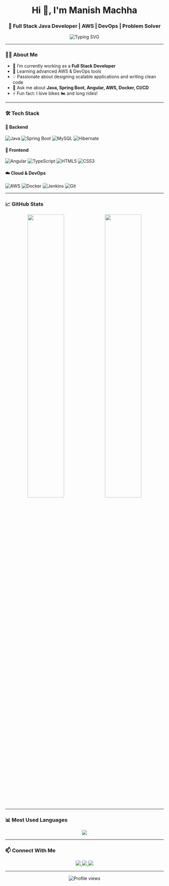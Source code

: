 <h1 align="center">Hi 👋, I'm Manish Machha</h1>
<h3 align="center">🚀 Full Stack Java Developer | AWS | DevOps | Problem Solver</h3>

<p align="center">
  <img src="https://readme-typing-svg.herokuapp.com?font=Fira+Code&size=20&pause=1000&color=0BCEAF&center=true&vCenter=true&width=435&lines=Full+Stack+Java+Developer;Spring+Boot+%7C+Angular+%7C+AWS;Lifelong+Learner+%7C+Tech+Enthusiast" alt="Typing SVG" />
</p>

---

### 👨‍💻 About Me
- 🔭 I’m currently working as a **Full Stack Developer**
- 🌱 Learning advanced AWS & DevOps tools
- 💡 Passionate about designing scalable applications and writing clean code
- 💬 Ask me about **Java, Spring Boot, Angular, AWS, Docker, CI/CD**
- ⚡ Fun fact: I love bikes 🏍️ and long rides!

---

### 🛠️ Tech Stack

#### 🧠 Backend
![Java](https://img.shields.io/badge/Java-ED8B00?style=for-the-badge&logo=java&logoColor=white)
![Spring Boot](https://img.shields.io/badge/SpringBoot-6DB33F?style=for-the-badge&logo=springboot&logoColor=white)
![MySQL](https://img.shields.io/badge/MySQL-005C84?style=for-the-badge&logo=mysql&logoColor=white)
![Hibernate](https://img.shields.io/badge/Hibernate-59666C?style=for-the-badge&logo=hibernate)

#### 🎨 Frontend
![Angular](https://img.shields.io/badge/Angular-DD0031?style=for-the-badge&logo=angular&logoColor=white)
![TypeScript](https://img.shields.io/badge/JavaScript-F7DF1E?style=for-the-badge&logo=typescript&logoColor=black)
![HTML5](https://img.shields.io/badge/HTML5-E34F26?style=for-the-badge&logo=html5&logoColor=white)
![CSS3](https://img.shields.io/badge/CSS3-1572B6?style=for-the-badge&logo=css3&logoColor=white)

#### ☁️ Cloud & DevOps
![AWS](https://img.shields.io/badge/AWS-232F3E?style=for-the-badge&logo=amazonaws&logoColor=white)
![Docker](https://img.shields.io/badge/Docker-2496ED?style=for-the-badge&logo=docker&logoColor=white)
![Jenkins](https://img.shields.io/badge/Jenkins-D24939?style=for-the-badge&logo=jenkins&logoColor=white)
![Git](https://img.shields.io/badge/Git-F05032?style=for-the-badge&logo=git&logoColor=white)

---

### 📈 GitHub Stats

<p align="center">
  <img width="48%" src="https://github-readme-stats.vercel.app/api?username=manishmachha&show_icons=true&theme=radical" />
  <img width="48%" src="https://github-readme-streak-stats.herokuapp.com/?username=manishmachha&theme=radical&show_icons=true" />
</p>

---

### 📊 Most Used Languages

<p align="center">
  <img src="https://github-readme-stats.vercel.app/api/top-langs/?username=manishmachha&layout=donut&langs_count=4&&theme=radical" />
</p>

---

### 📫 Connect With Me

<p align="center">
  <a href="https://www.linkedin.com/in/your-linkedin" target="_blank">
    <img src="https://img.shields.io/badge/LinkedIn-blue?style=for-the-badge&logo=linkedin&logoColor=white" />
  </a>
  <a href="mailto:manishmachha@example.com">
    <img src="https://img.shields.io/badge/Gmail-D14836?style=for-the-badge&logo=gmail&logoColor=white" />
  </a>
  <a href="https://your-portfolio.com" target="_blank">
    <img src="https://img.shields.io/badge/Portfolio-000000?style=for-the-badge&logo=firefox&logoColor=white" />
  </a>
</p>

---

<p align="center">
  <img src="https://komarev.com/ghpvc/?username=manishmachha&style=flat-square&color=blue" alt="Profile views" />
</p>
